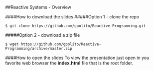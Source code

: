 ##Reactive Systems - Overview

####How to download the slides
#####Option 1 - clone the repo
```
$ git clone https://github.com/gpolito/Reactive-Programming.git
```
#####Option 2 - download a zip file 
```
$ wget https://github.com/gpolito/Reactive-Programming/archive/master.zip
```
####How to open the slides
To view the presentation just open in you favorite web browser the **index.html** file that is the root folder. 
